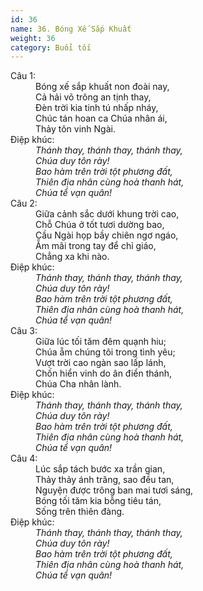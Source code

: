 ```yaml
---
id: 36
name: 36. Bóng Xế Sắp Khuất
weight: 36
category: Buổi tối
---
```

<dl><dt>Câu 1:</dt><dd data-verse="1">Bóng xế sắp khuất non đoài nay, <br/>Cả hải võ trông an tịnh thay, <br/>Đèn trời kia tinh tú nhấp nháy, <br/>Chúc tán hoan ca Chúa nhân ái, <br/>Thảy tôn vinh Ngài. </dd><dt>Điệp khúc:</dt><dd data-chorus="1"><em>Thánh thay, thánh thay, thánh thay, <br/>Chúa duy tôn rày! <br/>Bao hàm trên trời tột phương đất, <br/>Thiên địa nhân cùng hoà thanh hát, <br/>Chúa tể vạn quân! </em></dd><dt>Câu 2:</dt><dd data-verse="2">Giữa cảnh sắc dưới khung trời cao, <br/>Chỗ Chúa ở tốt tươi dường bao, <br/>Cầu Ngài họp bầy chiên ngơ ngáo, <br/>Ẵm mãi trong tay để chỉ giáo, <br/>Chẳng xa khi nào. </dd><dt>Điệp khúc:</dt><dd data-chorus="1"><em>Thánh thay, thánh thay, thánh thay, <br/>Chúa duy tôn rày! <br/>Bao hàm trên trời tột phương đất, <br/>Thiên địa nhân cùng hoà thanh hát, <br/>Chúa tể vạn quân! </em></dd><dt>Câu 3:</dt><dd data-verse="3">Giữa lúc tối tăm đêm quạnh hiu; <br/>Chúa ẵm chúng tôi trong tình yêu; <br/>Vượt trời cao ngàn sao lấp lánh, <br/>Chốn hiển vinh do ân điển thánh, <br/>Chúa Cha nhân lành. </dd><dt>Điệp khúc:</dt><dd data-chorus="1"><em>Thánh thay, thánh thay, thánh thay, <br/>Chúa duy tôn rày! <br/>Bao hàm trên trời tột phương đất, <br/>Thiên địa nhân cùng hoà thanh hát, <br/>Chúa tể vạn quân! </em></dd><dt>Câu 4:</dt><dd data-verse="4"> Lúc sắp tách bước xa trần gian, <br/>Thảy thảy ánh trăng, sao đều tan, <br/>Nguyện được trông ban mai tươi sáng, <br/>Bóng tối tăm kia bỗng tiêu tán, <br/>Sống trên thiên đàng. </dd><dt>Điệp khúc:</dt><dd data-chorus="1"><em>Thánh thay, thánh thay, thánh thay, <br/>Chúa duy tôn rày! <br/>Bao hàm trên trời tột phương đất, <br/>Thiên địa nhân cùng hoà thanh hát, <br/>Chúa tể vạn quân! </em></dd></dl>
